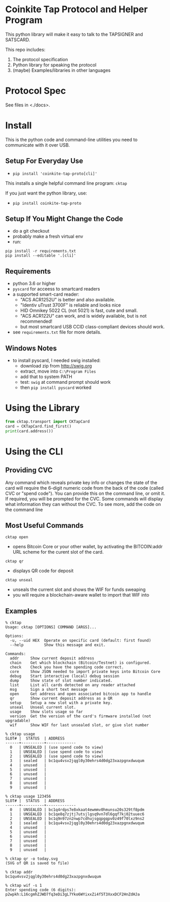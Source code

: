 # Coinkite Tap Protocol and Helper Program

This python library will make it easy to talk to the TAPSIGNER and SATSCARD.

This repo includes:

1. The protocol specification
2. Python library for speaking the protocol
3. (maybe) Examples/libraries in other languages

# Protocol Spec

See files in <./docs>.

# Install

This is the python code and command-line utilities you need to communicate with it over USB.

## Setup For Everyday Use

- `pip install 'coinkite-tap-proto[cli]'`

This installs a single helpful command line program: `cktap`

If you just want the python library, use:

- `pip install coinkite-tap-proto`


## Setup If You Might Change the Code

- do a git checkout
- probably make a fresh virtual env
- run:

```
pip install -r requirements.txt
pip install --editable '.[cli]'
```

## Requirements

- python 3.6 or higher
- `pyscard` for acceess to smartcard readers
- a supported smart-card reader:
    - "ACS ACR1252U" is better and also available.
    - "Identiv uTrust 3700F" is reliable and looks nice
    - HID Omnikey 5022 CL (not 5021) is fast, cute and small.
    - "ACS ACR122U" can work, and is widely available, but is not recommended!
    - but most smartcard USB CCID class-compliant devices should work.
- see `requirements.txt` file for more details.

## Windows Notes

- to install pyscard, I needed swig installed:
    - download zip from <http://swig.org>
    - extract, move into `C:\Program Files`
    - add that to system PATH
    - test: `swig` at command prompt should work
    - then `pip install pyscard` worked

# Using the Library

```python
from cktap.transport import CKTapCard
card = CKTapCard.find_first()
print(card.address())
```

# Using the CLI

## Providing CVC

Any command which reveals private key info or changes the
state of the card will require the 6-digit numeric code
from the back of the code (called CVC or "spend code"). You can
provide this on the command line, or omit it. If required, you
will be prompted for the CVC. Some commands will display
what information they can without the CVC. To see more, add the code
on the command line

## Most Useful Commands

`cktap open` 
- opens Bitcoin Core or your other wallet, by activating the BITCOIN:addr 
URL scheme for the curent slot of the card.

`cktap qr` 
- displays QR code for deposit

`cktap unseal`
- unseals the current slot and shows the WIF for funds sweaping
- you will require a blockchain-aware wallet to import that WIF into

## Examples

```
% cktap 
Usage: cktap [OPTIONS] COMMAND [ARGS]...

Options:
  -u, --uid HEX  Operate on specific card (default: first found)
  --help         Show this message and exit.

Commands:
  addr     Show current deposit address
  chain    Get which blockchain (Bitcoin/Testnet) is configured.
  check    Check you have the spending code correct.
  core     Show JSON needed to import private keys into Bitcoin Core
  debug    Start interactive (local) debug session
  dump     Show state of slot number indicated.
  list     List all cards detected on any reader attached
  msg      Sign a short text message
  open     Get address and open associated bitcoin app to handle
  qr       Show current deposit address as a QR
  setup    Setup a new slot with a private key.
  unseal   Unseal current slot.
  usage    Show slots usage so far
  version  Get the version of the card's firmware installed (not upgradable)
  wif      Show WIF for last unsealed slot, or give slot number
```

```
% cktap usage
SLOT# |  STATUS  | ADDRESS
------+----------+-------------
  0   | UNSEALED | (use spend code to view)
  1   | UNSEALED | (use spend code to view)
  2   | UNSEALED | (use spend code to view)
  3   | sealed   | bc1qu4vsv2jqgl0y30ehrs4d0dg23xazpgnxdwuqum
  4   | unused   | 
  5   | unused   | 
  6   | unused   | 
  7   | unused   | 
  8   | unused   | 
  9   | unused   | 

% cktap usage 123456
SLOT# |  STATUS  | ADDRESS
------+----------+-------------
  0   | UNSEALED | bc1q4rdps7e8xkaat4ewmmv0hmunsu20s329tf8pdm
  1   | UNSEALED | bc1qe8q7zjtj7utsjlgsq9vn7dl6gqf7kj02tuuec6
  2   | UNSEALED | bc1q9n97zn2nwp7cdhujsgqpgqpv0z49f70lxz9ns2
  3   | sealed   | bc1qu4vsv2jqgl0y30ehrs4d0dg23xazpgnxdwuqum
  4   | unused   | 
  5   | unused   | 
  6   | unused   | 
  7   | unused   | 
  8   | unused   | 
  9   | unused   | 

% cktap qr -o today.svg
(SVG of QR is saved to file)

% cktap addr
bc1qu4vsv2jqgl0y30ehrs4d0dg23xazpgnxdwuqum

% cktap wif -s 1
Enter spending code (6 digits): 
p2wpkh:L16cgmhZJWD7fq3eDi3gL7Yko6WYixxZi4f5T3XxxDCF2HnZdHJa


```
